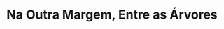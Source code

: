---
ref: sol-030-0048
title: "Na Outra Margem, Entre as Árvores"
author_name: ["Infante do Carmo"]
publisher: ["Livros do Brasil"]
year: "unknown date"
origin: ["Portugal"]
formats: ["book-cover"]
disciplines: [graphic-design]
tags:
layout: artifact
status: null
published: false
int_published: false
image_count:
date_added: 2023-06-16
batch:
---